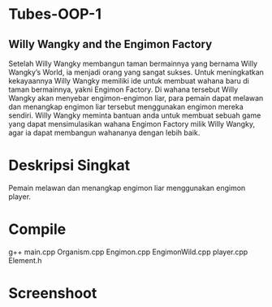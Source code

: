 # Tubes-OOP-1
## Willy Wangky and the Engimon Factory
Setelah Willy Wangky membangun taman bermainnya yang bernama Willy Wangky’s World, ia
menjadi orang yang sangat sukses. Untuk meningkatkan kekayaannya Willy Wangky memiliki
ide untuk membuat wahana baru di taman bermainnya, yakni Engimon Factory. Di wahana
tersebut Willy Wangky akan menyebar engimon-engimon liar, para pemain dapat melawan
dan menangkap engimon liar tersebut menggunakan engimon mereka sendiri. Willy Wangky
meminta bantuan anda untuk membuat sebuah game yang dapat mensimulasikan wahana
Engimon Factory milik Willy Wangky, agar ia dapat membangun wahananya dengan lebih baik.

# Deskripsi Singkat
Pemain melawan dan menangkap engimon liar menggunakan engimon player.

# Compile
g++ main.cpp Organism.cpp Engimon.cpp EngimonWild.cpp player.cpp Element.h

# Screenshoot
